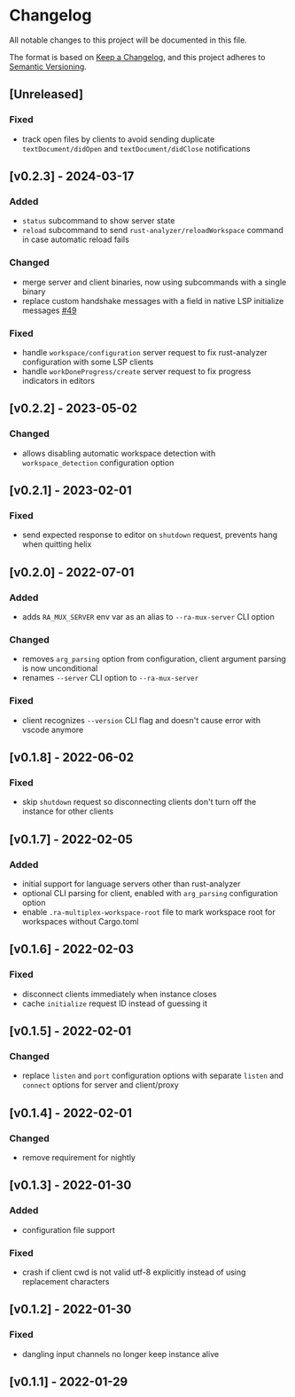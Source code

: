 # Changelog

All notable changes to this project will be documented in this file.

The format is based on [Keep a Changelog](https://keepachangelog.com/en/1.1.0/),
and this project adheres to [Semantic Versioning](https://semver.org/spec/v2.0.0.html).


## [Unreleased]

### Fixed
- track open files by clients to avoid sending duplicate `textDocument/didOpen` and `textDocument/didClose` notifications


## [v0.2.3] - 2024-03-17

### Added
- `status` subcommand to show server state
- `reload` subcommand to send `rust-analyzer/reloadWorkspace` command in case automatic reload fails

### Changed
- merge server and client binaries, now using subcommands with a single binary
- replace custom handshake messages with a field in native LSP initialize messages [#49](https://github.com/pr2502/ra-multiplex/pull/49)

### Fixed
- handle `workspace/configuration` server request to fix rust-analyzer configuration with some LSP clients
- handle `workDoneProgress/create` server request to fix progress indicators in editors


## [v0.2.2] - 2023-05-02

### Changed
- allows disabling automatic workspace detection with `workspace_detection` configuration option


## [v0.2.1] - 2023-02-01

### Fixed
- send expected response to editor on `shutdown` request, prevents hang when quitting helix


## [v0.2.0] - 2022-07-01

### Added
- adds `RA_MUX_SERVER` env var as an alias to `--ra-mux-server` CLI option

### Changed
- removes `arg_parsing` option from configuration, client argument parsing is now unconditional
- renames `--server` CLI option to `--ra-mux-server`

### Fixed
- client recognizes `--version` CLI flag and doesn't cause error with vscode anymore


## [v0.1.8] - 2022-06-02

### Fixed
- skip `shutdown` request so disconnecting clients don't turn off the instance for other clients


## [v0.1.7] - 2022-02-05

### Added
- initial support for language servers other than rust-analyzer
- optional CLI parsing for client, enabled with `arg_parsing` configuration option
- enable `.ra-multiplex-workspace-root` file to mark workspace root for workspaces without Cargo.toml


## [v0.1.6] - 2022-02-03

### Fixed
- disconnect clients immediately when instance closes
- cache `initialize` request ID instead of guessing it


## [v0.1.5] - 2022-02-01

### Changed
- replace `listen` and `port` configuration options with separate `listen` and `connect` options for server and client/proxy



## [v0.1.4] - 2022-02-01

### Changed
- remove requirement for nightly


## [v0.1.3] - 2022-01-30

### Added
- configuration file support

### Fixed
- crash if client cwd is not valid utf-8 explicitly instead of using replacement characters


## [v0.1.2] - 2022-01-30

### Fixed
- dangling input channels no longer keep instance alive

## [v0.1.1] - 2022-01-29
